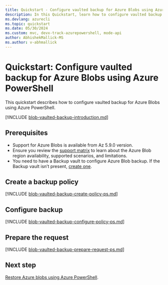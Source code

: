 ```yaml
---
title: Quickstart - Configure vaulted backup for Azure Blobs using Azure PowerShell
description: In this Quickstart, learn how to configure vaulted backup for Azure Blobs using Azure PowerShell.
ms.devlang: azurecli
ms.topic: quickstart
ms.date: 05/30/2024
ms.custom: mvc, devx-track-azurepowershell, mode-api
author: AbhishekMallick-MS
ms.author: v-abhmallick
---
```


# Quickstart: Configure vaulted backup for Azure Blobs using Azure PowerShell

This quickstart describes how to configure vaulted backup for Azure Blobs using Azure PowerShell.

[!INCLUDE [blob-vaulted-backup-introduction.md](../../includes/blob-vaulted-backup-introduction.md)]

## Prerequisites

- Support for Azure Blobs is available from Az 5.9.0 version.
- Ensure you review the [support matrix](../backup/blob-backup-support-matrix.md) to learn about the Azure Blob region availability, supported scenarios, and limitations.
- You need to have a Backup vault to configure Azure Blob backup. If the Backup vault isn’t present, [create one](../backup/backup-blobs-storage-account-ps.md#create-a-backup-vault).

## Create a backup policy

[!INCLUDE [blob-vaulted-backup-create-policy-ps.md](../../includes/blob-vaulted-backup-create-policy-ps.md)]


## Configure backup

[!INCLUDE [blob-vaulted-backup-configure-policy-ps.md](../../includes/blob-vaulted-backup-configure-policy-ps.md)]

## Prepare the request

[!INCLUDE [blob-vaulted-backup-prepare-request-ps.md](../../includes/blob-vaulted-backup-prepare-request-ps.md)]

## Next step

[Restore Azure blobs using Azure PowerShell](/azure/backup/restore-blobs-storage-account-ps).